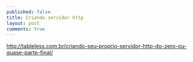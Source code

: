 ```yaml
---
published: false
title: Criando servidor http
layout: post
comments: true
---
```

http://tableless.com.br/criando-seu-proprio-servidor-http-do-zero-ou-quase-parte-final/
